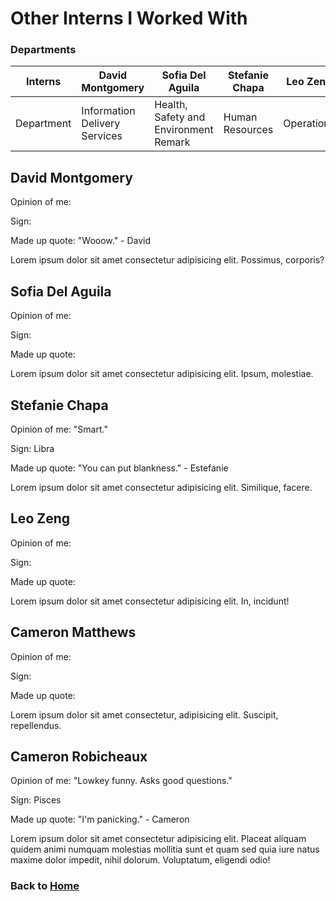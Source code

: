 # Other Interns I Worked With

### Departments

| Interns    | David Montgomery              | Sofia Del Aguila                      | Stefanie Chapa  | Leo Zeng   | Cameron Matthews              | Cameron Robicheaux |
| ---------- | ----------------------------- | ------------------------------------- | --------------- | ---------- | ----------------------------- | ------------------ |
| Department | Information Delivery Services | Health, Safety and Environment Remark | Human Resources | Operations | Information Delivery Services | Human Resources    |

## David Montgomery

Opinion of me:

Sign:

Made up quote: "Wooow." - David

Lorem ipsum dolor sit amet consectetur adipisicing elit. Possimus, corporis?

## Sofia Del Aguila

Opinion of me:

Sign:

Made up quote:

Lorem ipsum dolor sit amet consectetur adipisicing elit. Ipsum, molestiae.

## Stefanie Chapa

Opinion of me: "Smart."

Sign: Libra

Made up quote: "You can put blankness." - Estefanie

Lorem ipsum dolor sit amet consectetur adipisicing elit. Similique, facere.

## Leo Zeng

Opinion of me:

Sign:

Made up quote:

Lorem ipsum dolor sit amet consectetur adipisicing elit. In, incidunt!

## Cameron Matthews

Opinion of me:

Sign:

Made up quote:

Lorem ipsum dolor sit amet consectetur, adipisicing elit. Suscipit, repellendus.

## Cameron Robicheaux

Opinion of me: "Lowkey funny. Asks good questions."

Sign: Pisces

Made up quote: "I'm panicking." - Cameron

Lorem ipsum dolor sit amet consectetur adipisicing elit. Placeat aliquam quidem animi numquam molestias mollitia sunt et quam sed quia iure natus maxime dolor impedit, nihil dolorum. Voluptatum, eligendi odio!

### Back to [Home](/)

